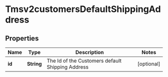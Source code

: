 
# Tmsv2customersDefaultShippingAddress

## Properties
Name | Type | Description | Notes
------------ | ------------- | ------------- | -------------
**id** | **String** | The Id of the Customers default Shipping Address  |  [optional]



